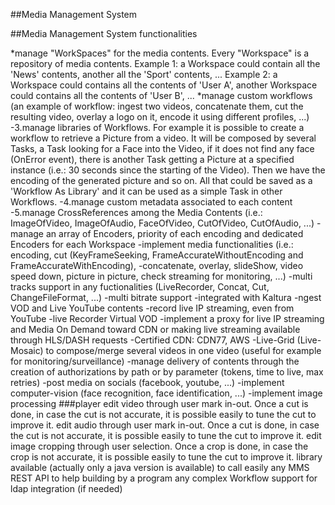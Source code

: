 ##Media Management System

##Media Management System functionalities

*manage "WorkSpaces" for the media contents. Every "Workspace" is a repository of media contents. Example 1: a Workspace could contain all the 'News' contents, another all the 'Sport' contents, ... Example 2: a Workspace could contains all the contents of 'User A', another Workspace could contains all the contents of 'User B', ...
*manage custom workflows (an example of workflow: ingest two videos, concatenate them, cut the resulting video, overlay a logo on it, encode it using different profiles, ...)
-3.manage libraries of Workflows. For example it is possible to create a workflow to retrieve a Picture from a video. It will be composed by several Tasks, a Task looking for a Face into the Video, if it does not find any face (OnError event), there is another Task getting a Picture at a specified instance (i.e.: 30 seconds since the starting of the Video). Then we have the encoding of the generated picture and so on. All that could be saved as a 'Workflow As Library' and it can be used as a simple Task in other Workflows.
-4.manage custom metadata associated to each content
-5.manage CrossReferences among the Media Contents (i.e.: ImageOfVideo, ImageOfAudio, FaceOfVideo, CutOfVideo, CutOfAudio, ...)
-manage an array of Encoders, priority of each encoding and dedicated Encoders for each Workspace
-implement media functionalities (i.e.: encoding, cut (KeyFrameSeeking, FrameAccurateWithoutEncoding and FrameAccurateWithEncoding), -concatenate, overlay, slideShow, video speed down, picture in picture, check streaming for monitoring, ...)
-multi tracks support in any fuctionalities (LiveRecorder, Concat, Cut, ChangeFileFormat, ...)
-multi bitrate support
-integrated with Kaltura
-ngest VOD and Live YouTube contents
-record live IP streaming, even from YouTube
-live Recorder Virtual VOD
-implement a proxy for live IP streaming and Media On Demand toward CDN or making live streaming available through HLS/DASH requests
-Certified CDN: CDN77, AWS
-Live-Grid (Live-Mosaic) to compose/merge several videos in one video (useful for example for monitoring/surveillance)
-manage delivery of contents through the creation of authorizations by path or by parameter (tokens, time to live, max retries)
-post media on socials (facebook, youtube, ...)
-implement computer-vision (face recognition, face identification, ...)
-implement image processing
###player
edit video through user mark in-out. Once a cut is done, in case the cut is not accurate, it is possible easily to tune the cut to improve it.
edit audio through user mark in-out. Once a cut is done, in case the cut is not accurate, it is possible easily to tune the cut to improve it.
edit image cropping through user selection. Once a crop is done, in case the crop is not accurate, it is possible easily to tune the cut to improve it.
library available (actually only a java version is available)
to call easily any MMS REST API
to help building by a program any complex Workflow
support for ldap integration (if needed)